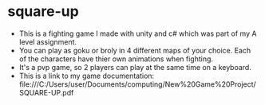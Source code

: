 # square-up
- This is a fighting game I made with unity and c# which was part of my A level assignment.
- You can play as goku or broly in 4 different maps of your choice. Each of the characters have thier own animations when fighting. 
- It's a pvp game, so 2 players can play at the same time on a keyboard.    
- This is a link to my game documentation: file:///C:/Users/user/Documents/computing/New%20Game%20Project/SQUARE-UP.pdf
